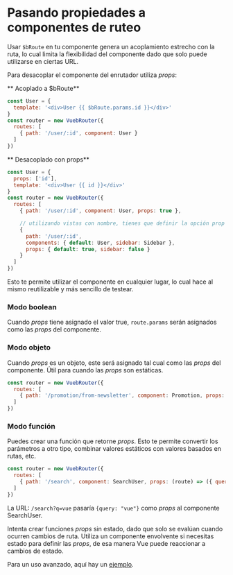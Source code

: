 # Pasando propiedades a componentes de ruteo

Usar `$bRoute` en tu componente genera un acoplamiento estrecho con la ruta, lo cual limita la flexibilidad del componente dado que solo puede utilizarse en ciertas URL.

Para desacoplar el componente del enrutador utiliza _props_:

** Acoplado a $bRoute**

``` js
const User = {
  template: '<div>User {{ $bRoute.params.id }}</div>'
}
const router = new VuebRouter({
  routes: [
    { path: '/user/:id', component: User }
  ]
})
```

** Desacoplado con props**

``` js
const User = {
  props: ['id'],
  template: '<div>User {{ id }}</div>'
}
const router = new VuebRouter({
  routes: [
    { path: '/user/:id', component: User, props: true },

    // utilizando vistas con nombre, tienes que definir la opción prop para cada una de ellas:
    {
      path: '/user/:id',
      components: { default: User, sidebar: Sidebar },
      props: { default: true, sidebar: false }
    }
  ]
})
```

Esto te permite utilizar el componente en cualquier lugar, lo cual hace al mismo reutilizable y más sencillo de testear.

### Modo boolean

Cuando _props_ tiene asignado el valor true, `route.params` serán asignados como las _props_ del componente.

### Modo objeto

Cuando _props_ es un objeto, este será asignado tal cual como las _props_ del componente.
Útil para cuando las _props_ son estáticas.

``` js
const router = new VuebRouter({
  routes: [
    { path: '/promotion/from-newsletter', component: Promotion, props: { newsletterPopup: false } }
  ]
})
```

### Modo función

Puedes crear una función que retorne _props_.
Esto te permite convertir los parámetros a otro tipo, combinar valores estáticos con valores basados en rutas, etc.

``` js
const router = new VuebRouter({
  routes: [
    { path: '/search', component: SearchUser, props: (route) => ({ query: route.query.q }) }
  ]
})
```

La URL: `/search?q=vue` pasaría `{query: "vue"}` como _props_ al componente SearchUser.

Intenta crear funciones _props_ sin estado, dado que solo se evalúan cuando ocurren cambios de ruta.
Utiliza un componente envolvente si necesitas estado para definir las _props_, de esa manera Vue puede reaccionar a cambios de estado.


Para un uso avanzado, aquí hay un [ejemplo](https://github.com/vuejs/vue-router/blob/dev/examples/route-props/app.js).
